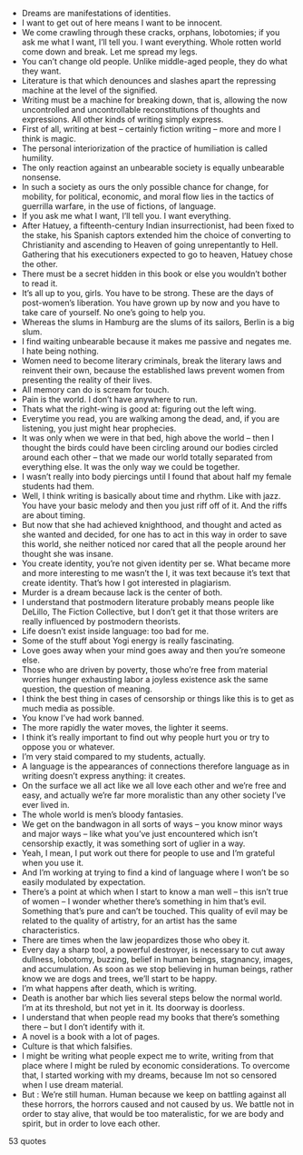  - Dreams are manifestations of identities.
 - I want to get out of here means I want to be innocent.
 - We come crawling through these cracks, orphans, lobotomies; if you ask me what I want, I’ll tell you. I want everything. Whole rotten world come down and break. Let me spread my legs.
 - You can’t change old people. Unlike middle-aged people, they do what they want.
 - Literature is that which denounces and slashes apart the repressing machine at the level of the signified.
 - Writing must be a machine for breaking down, that is, allowing the now uncontrolled and uncontrollable reconstitutions of thoughts and expressions. All other kinds of writing simply express.
 - First of all, writing at best – certainly fiction writing – more and more I think is magic.
 - The personal interiorization of the practice of humiliation is called humility.
 - The only reaction against an unbearable society is equally unbearable nonsense.
 - In such a society as ours the only possible chance for change, for mobility, for political, economic, and moral flow lies in the tactics of guerrilla warfare, in the use of fictions, of language.
 - If you ask me what I want, I’ll tell you. I want everything.
 - After Hatuey, a fifteenth-century Indian insurrectionist, had been fixed to the stake, his Spanish captors extended him the choice of converting to Christianity and ascending to Heaven of going unrepentantly to Hell. Gathering that his executioners expected to go to heaven, Hatuey chose the other.
 - There must be a secret hidden in this book or else you wouldn’t bother to read it.
 - It’s all up to you, girls. You have to be strong. These are the days of post-women’s liberation. You have grown up by now and you have to take care of yourself. No one’s going to help you.
 - Whereas the slums in Hamburg are the slums of its sailors, Berlin is a big slum.
 - I find waiting unbearable because it makes me passive and negates me. I hate being nothing.
 - Women need to become literary criminals, break the literary laws and reinvent their own, because the established laws prevent women from presenting the reality of their lives.
 - All memory can do is scream for touch.
 - Pain is the world. I don’t have anywhere to run.
 - Thats what the right-wing is good at: figuring out the left wing.
 - Everytime you read, you are walking among the dead, and, if you are listening, you just might hear prophecies.
 - It was only when we were in that bed, high above the world – then I thought the birds could have been circling around our bodies circled around each other – that we made our world totally separated from everything else. It was the only way we could be together.
 - I wasn’t really into body piercings until I found that about half my female students had them.
 - Well, I think writing is basically about time and rhythm. Like with jazz. You have your basic melody and then you just riff off of it. And the riffs are about timing.
 - But now that she had achieved knighthood, and thought and acted as she wanted and decided, for one has to act in this way in order to save this world, she neither noticed nor cared that all the people around her thought she was insane.
 - You create identity, you’re not given identity per se. What became more and more interesting to me wasn’t the I, it was text because it’s text that create identity. That’s how I got interested in plagiarism.
 - Murder is a dream because lack is the center of both.
 - I understand that postmodern literature probably means people like DeLillo, The Fiction Collective, but I don’t get it that those writers are really influenced by postmodern theorists.
 - Life doesn’t exist inside language: too bad for me.
 - Some of the stuff about Yogi energy is really fascinating.
 - Love goes away when your mind goes away and then you’re someone else.
 - Those who are driven by poverty, those who’re free from material worries hunger exhausting labor a joyless existence ask the same question, the question of meaning.
 - I think the best thing in cases of censorship or things like this is to get as much media as possible.
 - You know I’ve had work banned.
 - The more rapidly the water moves, the lighter it seems.
 - I think it’s really important to find out why people hurt you or try to oppose you or whatever.
 - I’m very staid compared to my students, actually.
 - A language is the appearances of connections therefore language as in writing doesn’t express anything: it creates.
 - On the surface we all act like we all love each other and we’re free and easy, and actually we’re far more moralistic than any other society I’ve ever lived in.
 - The whole world is men’s bloody fantasies.
 - We get on the bandwagon in all sorts of ways – you know minor ways and major ways – like what you’ve just encountered which isn’t censorship exactly, it was something sort of uglier in a way.
 - Yeah, I mean, I put work out there for people to use and I’m grateful when you use it.
 - And I’m working at trying to find a kind of language where I won’t be so easily modulated by expectation.
 - There’s a point at which when I start to know a man well – this isn’t true of women – I wonder whether there’s something in him that’s evil. Something that’s pure and can’t be touched. This quality of evil may be related to the quality of artistry, for an artist has the same characteristics.
 - There are times when the law jeopardizes those who obey it.
 - Every day a sharp tool, a powerful destroyer, is necessary to cut away dullness, lobotomy, buzzing, belief in human beings, stagnancy, images, and accumulation. As soon as we stop believing in human beings, rather know we are dogs and trees, we’ll start to be happy.
 - I’m what happens after death, which is writing.
 - Death is another bar which lies several steps below the normal world. I’m at its threshold, but not yet in it. Its doorway is doorless.
 - I understand that when people read my books that there’s something there – but I don’t identify with it.
 - A novel is a book with a lot of pages.
 - Culture is that which falsifies.
 - I might be writing what people expect me to write, writing from that place where I might be ruled by economic considerations. To overcome that, I started working with my dreams, because Im not so censored when I use dream material.
 - But : We’re still human. Human because we keep on battling against all these horrors, the horrors caused and not caused by us. We battle not in order to stay alive, that would be too materalistic, for we are body and spirit, but in order to love each other.

53 quotes